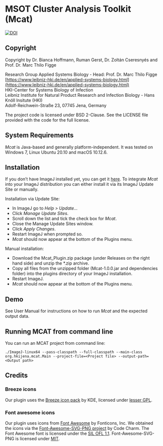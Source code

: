 # MSOT Cluster Analysis Toolkit (Mcat)
[![DOI](https://zenodo.org/badge/DOI/10.5281/zenodo.4435122.svg)](https://doi.org/10.5281/zenodo.4435122)

## Copyright

Copyright by Dr. Bianca Hoffmann, Ruman Gerst, Dr. Zoltán Cseresnyés and Prof. Dr. Marc Thilo Figge

Research Group Applied Systems Biology - Head: Prof. Dr. Marc Thilo Figge  
[https://www.leibniz-hki.de/en/applied-systems-biology.html](https://www.leibniz-hki.de/en/applied-systems-biology.html)  
HKI-Center for Systems Biology of Infection  
Leibniz Institute for Natural Product Research and Infection Biology - Hans Knöll Insitute (HKI)  
Adolf-Reichwein-Straße 23, 07745 Jena, Germany    

The project code is licensed under BSD 2-Clause.
See the LICENSE file provided with the code for the full license.

## System Requirements  
*Mcat* is Java-based and generally platform-independent. It was tested on Windows 7, Linux Ubuntu 20.10 and macOS 10.12.6.

## Installation  
If you don’t have ImageJ installed yet, you can get it [here](https://imagej.net/Fiji). To integrate *Mcat* into your ImageJ distribution you can either install it via its ImageJ Update Site or manually.  
  
Installation via Update Site:
- In ImageJ go to *Help > Update...*
- Click *Manage Update Sites*.
- Scroll down the list and tick the check box for *Mcat*.
- Close the Manage Update Sites window.
- Click *Apply Changes*.
- Restart ImageJ when prompted so.
- *Mcat* should now appear at the bottom of the Plugins menu.  
  
Manual installation:
- Download the Mcat_Plugin.zip package (under Releases on the right hand side) and unzip the \*.zip archive.
- Copy all files from the unzipped folder (Mcat-1.0.0.jar and dependencies folder) into the plugins directory of your ImageJ installation. 
- Restart ImageJ.
- *Mcat* should now appear at the bottom of the Plugins menu.

## Demo
See User Manual for instructions on how to run *Mcat* and the expected output data.


## Running MCAT from command line

You can run an MCAT project from command line:

```
./ImageJ-linux64 --pass-classpath --full-classpath --main-class org.hkijena.mcat.Main --project-file=<Project file> --output-path=<Output path>
```

## Credits

### Breeze icons

Our plugin uses the [Breeze icon pack](https://github.com/KDE/breeze-icons) by KDE,
licensed under [lesser GPL](https://raw.githubusercontent.com/KDE/breeze-icons/master/COPYING.LIB).

### Font awesome icons

Our plugin uses icons from [Font Awesome](https://fontawesome.com/) by Fonticons, Inc.
We obtained the icons via the [Font-Awesome-SVG-PNG project](https://github.com/encharm/Font-Awesome-SVG-PNG) by Code Charm.
The Font Awesome font is licensed under the [SIL OFL 1.1](http://scripts.sil.org/OFL).
Font-Awesome-SVG-PNG is licensed under [MIT](https://raw.githubusercontent.com/encharm/Font-Awesome-SVG-PNG/master/LICENSE).

